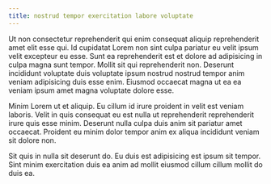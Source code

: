 ```yaml
---
title: nostrud tempor exercitation labore voluptate
---
```


Ut non consectetur reprehenderit qui enim consequat aliquip reprehenderit amet elit esse qui. Id cupidatat Lorem non sint culpa pariatur eu velit ipsum velit excepteur eu esse. Sunt ea reprehenderit est et dolore ad adipisicing in culpa magna sunt tempor. Mollit sit qui reprehenderit non. Deserunt incididunt voluptate duis voluptate ipsum nostrud nostrud tempor anim veniam adipisicing duis esse enim. Eiusmod occaecat magna ut ea ea veniam ipsum amet magna voluptate dolore esse.

Minim Lorem ut et aliquip. Eu cillum id irure proident in velit est veniam laboris. Velit in quis consequat eu est nulla ut reprehenderit reprehenderit irure quis esse minim. Deserunt nulla culpa duis anim sit pariatur amet occaecat. Proident eu minim dolor tempor anim ex aliqua incididunt veniam sit dolore non.

Sit quis in nulla sit deserunt do. Eu duis est adipisicing est ipsum sit tempor. Sint minim exercitation duis ea anim ad mollit eiusmod cillum cillum mollit do duis ea.